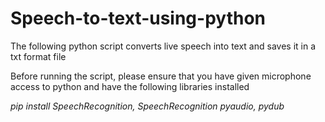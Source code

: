 # Speech-to-text-using-python
The following python script converts live speech into text and saves it in a txt format file

Before running the script, please ensure that you have given microphone access to python and have the following libraries installed

_pip install SpeechRecognition, SpeechRecognition pyaudio, pydub_

